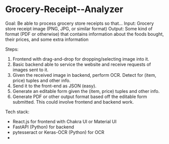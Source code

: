 # Grocery-Receipt--Analyzer

Goal: Be able to process grocery store receipts so that...
Input: Grocery store receipt image (PNG, JPG, or similar format)
Output: Some kind of format (PDF or otherwise) that contains information about the foods bought, their prices, and some extra information

Steps:
1. Frontend with drag-and-drop for dropping/selecting image into it.
2. Basic backend able to service the website and receive requests of images sent to it.
3. Given the received image in backend, perform OCR. Detect for (item, price) tuples and other info. 
4. Send it to the front-end as JSON (easy).
5. Generate an editable form given the (item, price) tuples and other info.
6. Generate PDF or other output format based off the editable form submitted. This could involve frontend and backend work.

Tech stack:
- React.js for frontend with Chakra UI or Material UI
- FastAPI (Python) for backend
- pytesseract or Keras-OCR (Python) for OCR
- 
